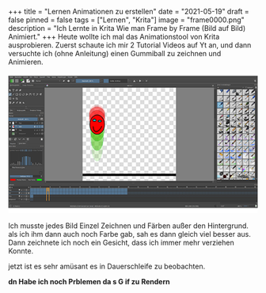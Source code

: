 +++
title = "Lernen Animationen zu erstellen"
date = "2021-05-19"
draft = false
pinned = false
tags = ["Lernen", "Krita"]
image = "frame0000.png"
description = "Ich Lernte in Krita Wie man Frame by Frame (Bild auf Bild) Animiert."
+++
Heute wollte ich mal das Animationstool von Krita ausprobieren. Zuerst schaute ich mir 2 Tutorial Videos auf Yt an, und dann versuchte ich (ohne Anleitung) einen Gummiball zu zeichnen und Animieren.

![Krita Benutzeroberfläche [Rot= vorherige Bilder. Grün=folgende Bilder]](krita_blog.png)

Ich musste jedes Bild Einzel Zeichnen und Färben außer den Hintergrund.  als ich ihm dann auch noch Farbe gab, sah es dann gleich viel besser aus. Dann zeichnete ich noch ein Gesicht, dass ich immer mehr verziehen Konnte.

jetzt ist es sehr amüsant es in Dauerschleife zu beobachten. 



**dn Habe ich noch Prblemen da s G if zu Rendern**